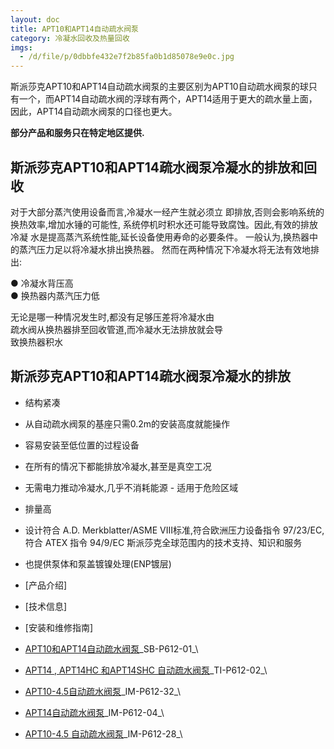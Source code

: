 ```yaml
---
layout: doc
title: APT10和APT14自动疏水阀泵
category: 冷凝水回收及热量回收
imgs:
  - /d/file/p/0dbbfe432e7f2b85fa0b1d85078e9e0c.jpg
---
```


斯派莎克APT10和APT14自动疏水阀泵的主要区别为APT10自动疏水阀泵的球只有一个，而APT14自动疏水阀的浮球有两个，APT14适用于更大的疏水量上面，因此，APT14自动疏水阀泵的口径也更大。

**部分产品和服务只在特定地区提供.**

## 斯派莎克APT10和APT14疏水阀泵冷凝水的排放和回收

对于大部分蒸汽使用设备而言,冷凝水一经产生就必须立 即排放,否则会影响系统的换热效率,增加水锤的可能性, 系统停机时积水还可能导致腐蚀。因此,有效的排放冷凝 水是提高蒸汽系统性能,延长设备使用寿命的必要条件。 一般认为,换热器中的蒸汽压力足以将冷凝水排出换热器。 然而在两种情况下冷凝水将无法有效地排出:

● 冷凝水背压高  
● 换热器内蒸汽压力低

无论是哪一种情况发生时,都没有足够压差将冷凝水由  
疏水阀从换热器排至回收管道,而冷凝水无法排放就会导  
致换热器积水

## 斯派莎克APT10和APT14疏水阀泵冷凝水的排放

- 结构紧凑
- 从自动疏水阀泵的基座只需0.2m的安装高度就能操作
- 容易安装至低位置的过程设备
- 在所有的情况下都能排放冷凝水,甚至是真空工况
- 无需电力推动冷凝水,几乎不消耗能源 - 适用于危险区域
- 排量高
- 设计符合 A.D. Merkblatter/ASME VIII标准,符合欧洲压力设备指令 97/23/EC,符合 ATEX 指令 94/9/EC 斯派莎克全球范围内的技术支持、知识和服务
- 也提供泵体和泵盖镀镍处理(ENP镀层)

- [产品介绍]
- [技术信息]
- [安装和维修指南]

- [APT10和APT14自动疏水阀泵](https://assets.spiraxvalve.com/pdf/APT10和APT14自动疏水阀泵.pdf)\_SB-P612-01\_\

- [APT14 , APT14HC 和APT14SHC 自动疏水阀泵](https://assets.spiraxvalve.com/pdf/TI-P612-02-APT14%20,%20APT14HC%20和APT14SHC%20自动疏水阀泵.pdf)\_TI-P612-02\_\

- [APT10-4.5自动疏水阀泵](https://assets.spiraxvalve.com/pdf/IM-P612-32-APT10-4.5自动疏水阀泵.pdf)\_IM-P612-32\_\
- [APT14自动疏水阀泵](https://assets.spiraxvalve.com/pdf/IM-P612-04-APT14自动疏水阀泵.pdf)\_IM-P612-04\_\
- [APT10-4.5 自动疏水阀泵](https://assets.spiraxvalve.com/pdf/IM-P612-28-APT10-4.5%20自动疏水阀泵.pdf)\_IM-P612-28\_\
